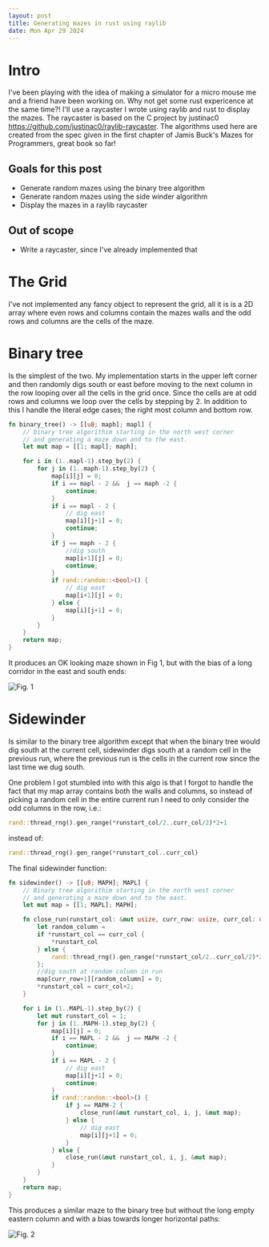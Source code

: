 ```yaml
---
layout: post
title: Generating mazes in rust using raylib
date: Mon Apr 29 2024
---
```


# Intro
I've been playing with the idea of making a simulator for a micro mouse me and a friend have been working on.
Why not get some rust expericence at the same time?! I'll use a raycaster I wrote using raylib and rust to display the mazes. The raycaster is based on the C project by justinac0 https://github.com/justinac0/raylib-raycaster. The algorithms used here are created from the spec given in the first chapter of Jamis Buck's Mazes for Programmers, great book so far!

## Goals for this post
- Generate random mazes using the binary tree algorithm
- Generate random mazes using the side winder algorithm
- Display the mazes in a raylib raycaster

## Out of scope
- Write a raycaster, since I've already implemented that 

# The Grid
I've not implemented any fancy object to represent the grid, all it is is a 2D
array where even rows and columns contain the mazes walls and the odd rows and
columns are the cells of the maze.

# Binary tree
Is the simplest of the two. My implementation starts in the upper left corner
and then randomly digs south or east before moving to the next column in the
row looping over all the cells in the grid once. Since the cells are at odd
rows and columns we loop over the cells by stepping by 2. In addition to this I
handle the literal edge cases; the right most column and bottom row.

```Rust
fn binary_tree() -> [[u8; maph]; mapl] {
    // binary tree algorithim starting in the north west corner
    // and generating a maze down and to the east.
    let mut map = [[1; mapl]; maph];

    for i in (1..mapl-1).step_by(2) {
        for j in (1..maph-1).step_by(2) {
            map[i][j] = 0;
            if i == mapl - 2 &&  j == maph -2 {
                continue;
            }
            if i == mapl - 2 {
                // dig east
                map[i][j+1] = 0;
                continue;
            }
            if j == maph - 2 {
                //dig south
                map[i+1][j] = 0;
                continue;
            }
            if rand::random::<bool>() {
                // dig east
                map[i+1][j] = 0;
            } else {
                map[i][j+1] = 0;
            }
        }
    }
    return map;
}

```

It produces an OK looking maze shown in Fig 1, but with the bias of a long corridor in the east and south ends:

![Fig. 1](img/binary_tree.png)

# Sidewinder
Is similar to the binary tree algorithm except that when the binary tree would dig south at the current cell, sidewinder digs south at a random cell in the previous run, where the previous run is the cells in the current row since the last time we dug south.

One problem I got stumbled into with this algo is that I forgot to handle the fact that my map array contains both the walls and columns, so instead of picking a random cell in the entire current run I need to only consider the odd columns in the row, i.e.:

```Rust
rand::thread_rng().gen_range(*runstart_col/2..curr_col/2)*2+1
```
instead of:
```Rust
rand::thread_rng().gen_range(*runstart_col..curr_col)
```

The final sidewinder function:
```Rust
fn sidewinder() -> [[u8; MAPH]; MAPL] {
    // Binary tree algorithim starting in the north west corner
    // and generating a maze down and to the east.
    let mut map = [[1; MAPL]; MAPH];

    fn close_run(runstart_col: &mut usize, curr_row: usize, curr_col: usize, map: &mut [[u8; MAPH]; MAPL]) {
        let random_column =
        if *runstart_col == curr_col {
            *runstart_col
        } else {
            rand::thread_rng().gen_range(*runstart_col/2..curr_col/2)*2+1
        };
        //dig south at random column in run
        map[curr_row+1][random_column] = 0;
        *runstart_col = curr_col+2;
    }

    for i in (1..MAPL-1).step_by(2) {
        let mut runstart_col = 1;
        for j in (1..MAPH-1).step_by(2) {
            map[i][j] = 0;
            if i == MAPL - 2 &&  j == MAPH -2 {
                continue;
            }
            if i == MAPL - 2 {
                // dig east
                map[i][j+1] = 0;
                continue;
            }
            if rand::random::<bool>() {
                if j == MAPH-2 {
                    close_run(&mut runstart_col, i, j, &mut map);
                } else {
                    // dig east
                    map[i][j+1] = 0;
                }
            } else {
                close_run(&mut runstart_col, i, j, &mut map);
            }
        }
    }
    return map;
}
```
This produces a similar maze to the binary tree but without the long empty eastern column and with a bias towards longer horizontal paths:

![Fig. 2](img/sidewinder.png)
